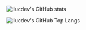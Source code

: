 ![liucdev's GitHub stats](https://github-readme-stats.vercel.app/api?username=liucdev&show_icons=true&count_private=true&theme=onedark)

![liucdev's GitHub Top Langs](https://github-readme-stats.vercel.app/api/top-langs/?username=liucdev&show_icons=true&count_private=true&theme=onedark)
